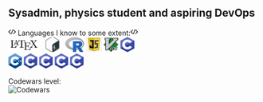## Sysadmin, physics student and aspiring DevOps
<!--
**birrabenzina/birrabenzina** is a ✨ _special_ ✨ repository because its `README.md` (this file) appears on your GitHub profile.

Here are some ideas to get you started:

- 🔭 I’m currently working on ...
- 🌱 I’m currently learning ...
- 👯 I’m looking to collaborate on ...
- 🤔 I’m looking for help with ...
- 💬 Ask me about ...
- 📫 How to reach me: ...
- 😄 Pronouns: ...
- ⚡ Fun fact: ...
-->
<img height="15" src="./icons/coding.png"> Languages I know to some extent:<img height="15" src="/icons/coding.png"><br>
<code><img height="30" src="./icons/latex.png" alt="LaTeX"></code>
<code><img height="30" src="./icons/bash.png" alt="Shell"></code>
<code><img height="30" src="./icons/r.svg" alt="R"></code>
<code><img height="30" src="./icons/js.png" alt="JavaScript"></code>
<code><img height="30" src="./icons/vim.svg" alt="Vimscript"></code>
<code><img height="30" src="./icons/c.png" alt="C"></code>
<br>
<code><img height="30" src="./icons/cpp.png" alt="C++"></code>
<code><img height="30" src="./icons/c.png" alt="Lua"></code>
<code><img height="30" src="./icons/c.png" alt="C"></code>
<code><img height="30" src="./icons/c.png" alt="C"></code>
<code><img height="30" src="./icons/c.png" alt="C"></code>

Codewars level:<br>
<img src="https://www.codewars.com/users/birrabenzina/badges/small" alt="Codewars"><br>
